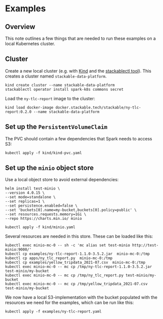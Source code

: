 # Examples

## Overview

This note outlines a few things that are needed to run these examples on a local Kubernetes cluster.

## Cluster

Create a new local cluster (e.g. with [Kind](https://kind.sigs.k8s.io/docs/user/quick-start/) and the [stackablectl tool](https://github.com/stackabletech/stackablectl)). This creates a cluster named `stackable-data-platform`.

````text
kind create cluster --name stackable-data-platform
stackablectl operator install spark-k8s commons secret
````

Load the `ny-tlc-report` image to the cluster:

````text
kind load docker-image docker.stackable.tech/stackable/ny-tlc-report:0.2.0 --name stackable-data-platform
````

## Set up the `PersistentVolumeClaim`

The PVC should contain a few dependencies that Spark needs to access S3:

````text
kubectl apply -f kind/kind-pvc.yaml
````

## Set up the `minio` object store

Use a local object store to avoid external dependencies:

````text
helm install test-minio \
--version 4.0.15 \
--set mode=standalone \
--set replicas=1 \
--set persistence.enabled=false \
--set 'buckets[0].name=my-bucket,buckets[0].policy=public' \
--set resources.requests.memory=1Gi \
--repo https://charts.min.io/ minio
````

````text
kubectl apply -f kind/minio.yaml
````

Several resources are needed in this store. These can be loaded like this:

````text
kubectl exec minio-mc-0 -- sh -c 'mc alias set test-minio http://test-minio:9000/'
kubectl cp examples/ny-tlc-report-1.1.0-3.5.2.jar  minio-mc-0:/tmp
kubectl cp apps/ny_tlc_report.py  minio-mc-0:/tmp
kubectl cp examples/yellow_tripdata_2021-07.csv  minio-mc-0:/tmp
kubectl exec minio-mc-0 -- mc cp /tmp/ny-tlc-report-1.1.0-3.5.2.jar test-minio/my-bucket
kubectl exec minio-mc-0 -- mc cp /tmp/ny_tlc_report.py test-minio/my-bucket
kubectl exec minio-mc-0 -- mc cp /tmp/yellow_tripdata_2021-07.csv test-minio/my-bucket
````

We now have a local S3-implementation with the bucket populated with the resources we need for the examples, which can be run like this:

````text
kubectl apply -f examples/ny-tlc-report.yaml
````
